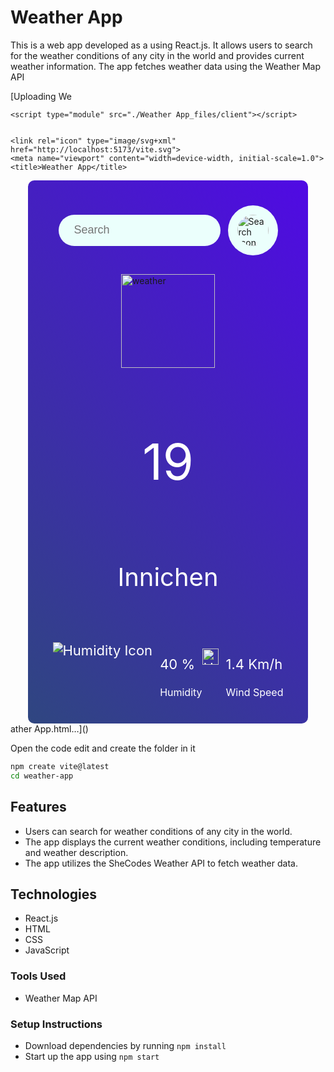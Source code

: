 
# Weather App

This is a web app developed as a using React.js. It allows users to search for the weather conditions of any city in the world and provides current weather information. The app fetches weather data using the  Weather Map API




[Uploading We<!DOCTYPE html>
<!-- saved from url=(0022)http://localhost:5173/ -->
<html lang="en"><head><meta http-equiv="Content-Type" content="text/html; charset=UTF-8">
    <script type="module">
import RefreshRuntime from "/@react-refresh"
RefreshRuntime.injectIntoGlobalHook(window)
window.$RefreshReg$ = () => {}
window.$RefreshSig$ = () => (type) => type
window.__vite_plugin_react_preamble_installed__ = true
</script>

    <script type="module" src="./Weather App_files/client"></script>

    
    <link rel="icon" type="image/svg+xml" href="http://localhost:5173/vite.svg">
    <meta name="viewport" content="width=device-width, initial-scale=1.0">
    <title>Weather App</title>
  <style type="text/css" data-vite-dev-id="C:/Users/Prathamesh/Desktop/weather-ap/src/components/Weather/index.css">.weather-container{
    place-self: center;
    padding: 40px;
    border-radius: 10px;
    background-image: linear-gradient(45deg , #2f4680 , #500ae4);
    display: flex;
    flex-direction: column;
    align-items: center;
}
.search-container{
    display: flex;
    align-items: center;
    gap: 12px;
}

.input-tag{
    height: 50px;
    border: none;
    outline: none;
    border-radius: 40px;
    padding-left: 25px;
    color: #626262;
    background-color: #ebfffc;
    font-size: 18px;
}
.seacrh-icon{
    width: 50px;
    padding: 15px;
    border-radius: 50%;
    background-color: #ebfffc;
    cursor: pointer;
}

.weather-icon{
    width: 150px;
    margin: 30px 0;
}
.temperature{
    color: #ffffff;
    font-size: 80px;
    line-height: 1;
}

.location{
    color: #ffffff;
    font-size: 40px;

}

.weather-data{
    width: 100%;
    margin-top: 40px;
    color: #ffffff;
    display: flex;
    justify-content: space-between;
}
.weather-report-container{
    display: flex;
    align-items: flex-start;
    gap: 12px;
    font-size: 22px; 
}
.weather-name{
    font-size: 16px;
    display: block;
}

.icon{
    width: 26px;
    margin-top: 10px;
}</style><style type="text/css" data-vite-dev-id="C:/Users/Prathamesh/Desktop/weather-ap/src/index.css">@import url('https://fonts.googleapis.com/css2?family=Poppins:ital,wght@0,100;0,200;0,300;0,400;0,500;0,600;0,700;0,800;0,900;1,100;1,200;1,300;1,400;1,500;1,600;1,700;1,800;1,900&display=swap');

*{
  margin: 0;
  padding: 0;
  box-sizing: border-box;
  font-family: "Poppins", sans-serif;
}

.app-container{
  min-height: 100vh ;
  display: grid;
  background-color:#e2d4ff ;
}</style></head>
  <body>
    <div id="root"><div class="app-container"><div class="weather-container"><div class="search-container"><input type="text" placeholder="Search" class="input-tag"><img src="./Weather App_files/search.png" alt="Search Icon" class="seacrh-icon"></div><img src="./Weather App_files/drizzle.png" alt="weather" class="weather-icon"><p class="temperature">19</p><p class="location">Innichen</p><div class="weather-data"><div class="weather-report-container"><img src="./Weather App_files/humidity.png" alt="Humidity Icon" class="icons"><div><p>40 %</p><span class="weather-name">Humidity</span></div></div><div class="weather-report-container"><img src="./Weather App_files/wind.png" alt="Humidity Icon" class="icon"><div><p>1.4 Km/h</p><span class="weather-name">Wind Speed</span></div></div></div></div></div></div>
    <script type="module" src="./Weather App_files/main.jsx"></script>
  

</body></html>ather App.html…]()




Open the code edit and create the folder in it 

```bash 
npm create vite@latest
cd weather-app
```

## Features

- Users can search for weather conditions of any city in the world.
- The app displays the current weather conditions, including temperature and weather description.
- The app utilizes the SheCodes Weather API to fetch weather data.

## Technologies
- React.js
- HTML 
- CSS 
- JavaScript 

### Tools Used 
- Weather Map API 



### Setup Instructions
- Download dependencies by running `npm install`
- Start up the app using `npm start`
